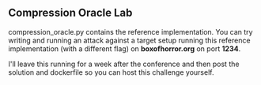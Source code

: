 ## Compression Oracle Lab

compression_oracle.py contains the reference implementation.  You can try writing and running
an attack against a target setup running this reference implementation (with a different flag)
on **boxofhorror.org** on port **1234**.

I'll leave this running for a week after the conference and then post the solution and dockerfile
so you can host this challenge yourself.
